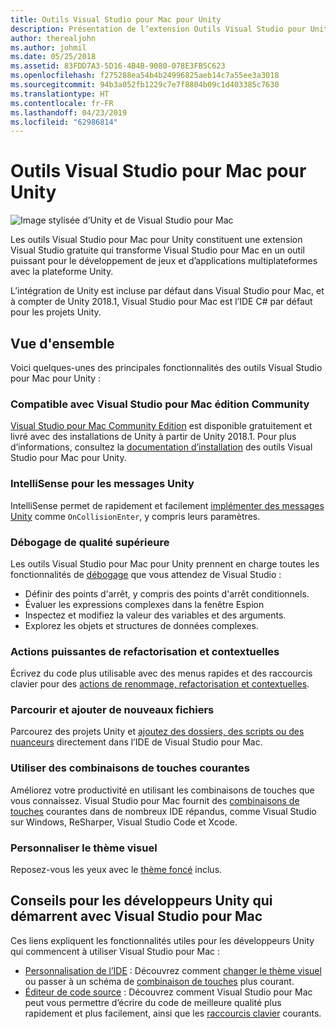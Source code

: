 ```yaml
---
title: Outils Visual Studio pour Mac pour Unity
description: Présentation de l’extension Outils Visual Studio pour Unity
author: therealjohn
ms.author: johmil
ms.date: 05/25/2018
ms.assetid: 83FDD7A3-5D16-4B4B-9080-078E3FB5C623
ms.openlocfilehash: f275288ea54b4b24996825aeb14c7a55ee3a3018
ms.sourcegitcommit: 94b3a052fb1229c7e7f8804b09c1d403385c7630
ms.translationtype: HT
ms.contentlocale: fr-FR
ms.lasthandoff: 04/23/2019
ms.locfileid: "62986814"
---
```

# <a name="visual-studio-for-mac-tools-for-unity"></a>Outils Visual Studio pour Mac pour Unity

![Image stylisée d’Unity et de Visual Studio pour Mac](media/vsmac-tools-unity-image1.png)

Les outils Visual Studio pour Mac pour Unity constituent une extension Visual Studio gratuite qui transforme Visual Studio pour Mac en un outil puissant pour le développement de jeux et d’applications multiplateformes avec la plateforme Unity.

L’intégration de Unity est incluse par défaut dans Visual Studio pour Mac, et à compter de Unity 2018.1, Visual Studio pour Mac est l’IDE C# par défaut pour les projets Unity.

## <a name="overview"></a>Vue d'ensemble

Voici quelques-unes des principales fonctionnalités des outils Visual Studio pour Mac pour Unity :

### <a name="compatible-with-visual-studio-for-mac-community-edition"></a>Compatible avec Visual Studio pour Mac édition Community

[Visual Studio pour Mac Community Edition](https://visualstudio.microsoft.com/) est disponible gratuitement et livré avec des installations de Unity à partir de Unity 2018.1. Pour plus d’informations, consultez la [documentation d’installation](setup-vsmac-tools-unity.md) des outils Visual Studio pour Mac pour Unity.

### <a name="intellisense-for-unity-messages"></a>IntelliSense pour les messages Unity

IntelliSense permet de rapidement et facilement [implémenter des messages Unity](using-vsmac-tools-unity.md#intellisense-for-unity-messages) comme `OnCollisionEnter`, y compris leurs paramètres.

### <a name="superior-debugging"></a>Débogage de qualité supérieure

Les outils Visual Studio pour Mac pour Unity prennent en charge toutes les fonctionnalités de [débogage](using-vsmac-tools-unity.md#unity-debugging) que vous attendez de Visual Studio :

* Définir des points d'arrêt, y compris des points d'arrêt conditionnels.
* Évaluer les expressions complexes dans la fenêtre Espion
* Inspectez et modifiez la valeur des variables et des arguments.
* Explorez les objets et structures de données complexes.

### <a name="powerful-refactoring-and-context-actions"></a>Actions puissantes de refactorisation et contextuelles

Écrivez du code plus utilisable avec des menus rapides et des raccourcis clavier pour des [actions de renommage, refactorisation et contextuelles](refactoring.md).

### <a name="browse-and-add-new-files"></a>Parcourir et ajouter de nouveaux fichiers

Parcourez des projets Unity et [ajoutez des dossiers, des scripts ou des nuanceurs](using-vsmac-tools-unity.md#adding-new-unity-files-and-folders) directement dans l’IDE de Visual Studio pour Mac.

### <a name="use-familiar-key-bindings"></a>Utiliser des combinaisons de touches courantes

Améliorez votre productivité en utilisant les combinaisons de touches que vous connaissez. Visual Studio pour Mac fournit des [combinaisons de touches](customizing-the-ide.md) courantes dans de nombreux IDE répandus, comme Visual Studio sur Windows, ReSharper, Visual Studio Code et Xcode.

### <a name="customize-the-visual-theme"></a>Personnaliser le thème visuel

Reposez-vous les yeux avec le [thème foncé](customizing-the-ide.md) inclus.

## <a name="tips-for-unity-developers-getting-started-with-visual-studio-for-mac"></a>Conseils pour les développeurs Unity qui démarrent avec Visual Studio pour Mac

Ces liens expliquent les fonctionnalités utiles pour les développeurs Unity qui commencent à utiliser Visual Studio pour Mac :

* [Personnalisation de l’IDE](customizing-the-ide.md) : Découvrez comment [changer le thème visuel](customizing-the-ide.md#dark-theme) ou passer à un schéma de [combinaison de touches](customizing-the-ide.md#key-bindings) plus courant.
* [Éditeur de code source](source-editor.md) : Découvrez comment Visual Studio pour Mac peut vous permettre d’écrire du code de meilleure qualité plus rapidement et plus facilement, ainsi que les [raccourcis clavier](keyboard-shortcuts.md) courants.
